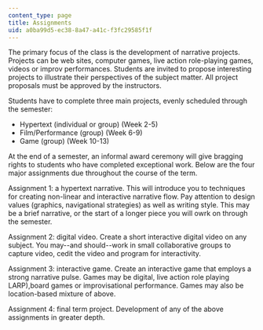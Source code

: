 ```yaml
---
content_type: page
title: Assignments
uid: a0ba99d5-ec38-8a47-a41c-f3fc29585f1f
---
```


The primary focus of the class is the development of narrative projects. Projects can be web sites, computer games, live action role-playing games, videos or improv performances. Students are invited to propose interesting projects to illustrate their perspectives of the subject matter. All project proposals must be approved by the instructors.

Students have to complete three main projects, evenly scheduled through the semester:

*   Hypertext (individual or group) (Week 2-5)
*   Film/Performance (group) (Week 6-9)
*   Game (group) (Week 10-13)

At the end of a semester, an informal award ceremony will give bragging rights to students who have completed exceptional work. Below are the four major assignments due throughout the course of the term.

Assignment 1: a hypertext narrative. This will introduce you to techniques for creating non-linear and interactive narrative flow. Pay attention to design values (graphics, navigational strategies) as well as writing style. This may be a brief narrative, or the start of a longer piece you will owrk on through the semester.

Assignment 2: digital video. Create a short interactive digital video on any subject. You may--and should--work in small collaborative groups to capture video, cedit the video and program for interactivity.

Assignment 3: interactive game. Create an interactive game that employs a strong narrative pulse. Games may be digital, live action role playing LARP),board games or improvisational performance. Games may also be location-based mixture of above.

Assignment 4: final term project. Development of any of the above  
assignments in greater depth.